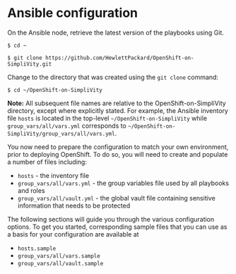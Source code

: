 # Ansible configuration

On the Ansible node, retrieve the latest version of the playbooks using Git.

```
$ cd ~

$ git clone https://github.com/HewlettPackard/OpenShift-on-SimpliVity.git
```

Change to the directory that was created using the `git clone` command:

```
$ cd ~/OpenShift-on-SimpliVity
```

**Note:** All subsequent file names are relative to the OpenShift-on-SimpliVity directory, except where explicitly stated. For example, the Ansible inventory file `hosts` is located in the top-level `~/OpenShift-on-SimpliVity` while `group_vars/all/vars.yml` corresponds to `~/OpenShift-on-SimpliVity/group_vars/all/vars.yml`.


You now need to prepare the configuration to match your own environment, prior to deploying OpenShift. To do so, you will need to create and populate a number of files including:

- `hosts` - the inventory file
- `group_vars/all/vars.yml` - the group variables file used by all playbooks and roles
- `group_vars/all/vault.yml` - the global vault file containing sensitive information that needs to be protected


The following sections will guide you through the various configuration options. To get you started, corresponding sample files that you can use as a basis for your configuration are available at

- `hosts.sample`
- `group_vars/all/vars.sample`
- `group_vars/all/vault.sample`



